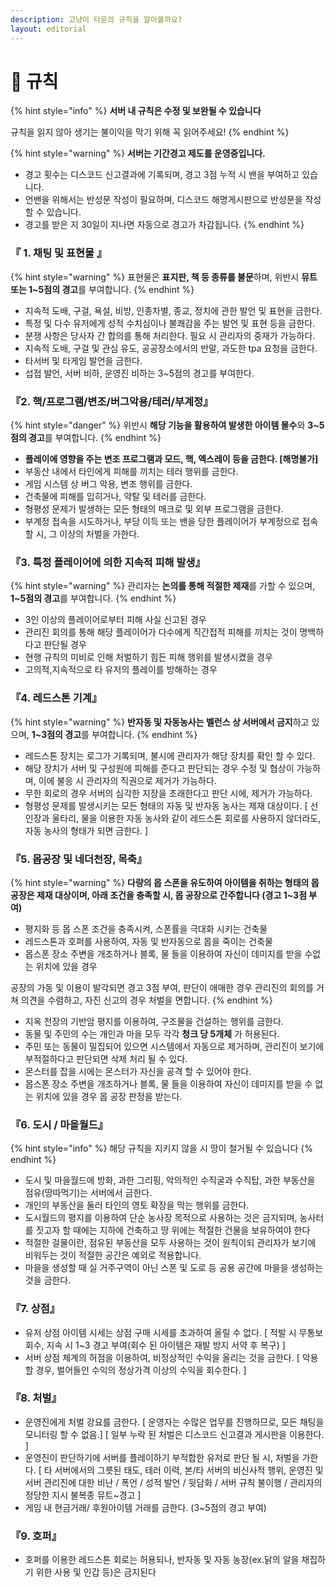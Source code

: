 ```yaml
---
description: 고냥이 타운의 규칙을 알아볼까요?
layout: editorial
---
```


# 🔔 규칙

{% hint style="info" %}
**서버 내 규칙은 수정 및 보완될 수 있습니다**

규칙을 읽지 않아 생기는 불이익을 막기 위해 꼭 읽어주세요!
{% endhint %}

{% hint style="warning" %}
**서버는 기간경고 제도를 운영중입니다.**

* 경고 횟수는 디스코드 신고결과에 기록되며, 경고 3점 누적 시 밴을 부여하고 있습니다.
* 언밴을 위해서는 반성문 작성이 필요하며, 디스코드 해명게시판으로 반성문을 작성할 수 있습니다.
* 경고를 받은 지 30일이 지나면 자동으로 경고가 차감됩니다.
{% endhint %}

### 『 1. 채팅 및 표현물 』

{% hint style="warning" %}
표현물은 **표지판, 책 등 종류를 불문**하며, 위반시 **뮤트 또는 1\~5점의 경고**를 부여합니다.
{% endhint %}

* 지속적 도배, 구걸, 욕설, 비방, 인종차별, 종교, 정치에 관한 발언 및 표현을 금한다.&#x20;
* 특정 및 다수 유저에게 성적 수치심이나 불쾌감을 주는 발언 및 표현 등을 금한다.
* 분쟁 사항은 당사자 간 합의를 통해 처리한다. 필요 시 관리자의 중재가 가능하다.&#x20;
* 지속적 도배, 구걸 및 관심 유도, 공공장소에서의 반말, 과도한 tpa 요청을 금한다.&#x20;
* 타서버 및 타게임 발언을 금한다.
* 섭접 발언, 서버 비하, 운영진 비하는 3\~5점의 경고를 부여한다.

### 『2. 핵/프로그램/변조/버그악용/테러/부계정』

{% hint style="danger" %}
위반시 **해당 기능을 활용하여 발생한 아이템 몰수**와 **3\~5점의 경고**를 부여합니다.
{% endhint %}

* **플레이에 영향을 주는 변조 프로그램과 모드, 핵, 엑스레이 등을 금한다.  \[해명불가]**
* &#x20;부동산 내에서 타인에게 피해를 끼치는 테러 행위를 금한다.&#x20;
* 게임 시스템 상 버그 악용, 변조 행위를 금한다.&#x20;
* 건축물에 피해를 입히거나, 약탈 및 테러를 금한다.&#x20;
* 형평성 문제가 발생하는 모든 형태의 매크로 및 외부 프로그램을 금한다.&#x20;
* 부계정 접속을 시도하거나, 부당 이득 또는 밴을 당한 플레이어가 부계정으로 접속할 시, 그 이상의 처벌을 가한다.

### 『3. 특정 플레이어에 의한 지속적 피해 발생』

{% hint style="warning" %}
관리자는 **논의를 통해 적절한 제재**를 가할 수 있으며, **1\~5점의 경고**를 부여합니다.
{% endhint %}

* 3인 이상의 플레이어로부터 피해 사실 신고된 경우&#x20;
* 관리진 회의를 통해 해당 플레이어가 다수에게 직간접적 피해를 끼치는 것이 명백하다고 판단될 경우&#x20;
* 현행 규칙의 미비로 인해 처벌하기 힘든 피해 행위를 발생시켰을 경우
* 고의적,지속적으로 타 유저의 플레이를 방해하는 경우

### 『4. 레드스톤 기계』

{% hint style="warning" %}
**반자동 및 자동농사는 벨런스 상 서버에서 금지**하고 있으며, **1\~3점의 경고**를 부여합니다.
{% endhint %}

* 레드스톤 장치는 로그가 기록되며, 불시에 관리자가 해당 장치를 확인 할 수 있다.
* 해당 장치가 서버 및 구성원에 피해를 준다고 판단되는 경우 수정 및 협상이 가능하며, 이에 불응 시 관리자의 직권으로 제거가 가능하다.
* 무한 회로의 경우 서버의 심각한 지장을 초래한다고 판단 시에, 제거가 가능하다.
* 형평성 문제를 발생시키는 모든 형태의 자동 및 반자동 농사는 제재 대상이다. \[ 선인장과 울타리, 물을 이용한 자동 농사와 같이 레드스톤 회로를 사용하지 않더라도, 자동 농사의 형태가 되면 금한다. ]

### 『5. 몹공장 및 네더천장, 목축』

{% hint style="warning" %}
**다량의 몹 스폰을 유도하여 아이템을 취하는 형태의 몹 공장은 제재 대상이며, 아래 조건을 충족할 시, 몹 공장으로 간주합니다 (경고 1\~3점 부여)**&#x20;

* 평지화 등 몹 스폰 조건을 충족시켜, 스폰률을 극대화 시키는 건축물
* 레드스톤과 호퍼를 사용하여, 자동 및 반자동으로 몹을 죽이는 건축물
* 몹스폰 장소 주변을 개조하거나 블록, 물 들을 이용하여 자신이 데미지를 받을 수없는 위치에 있을 경우&#x20;

공장의 가동 및 이용이 발각되면 경고 3점 부여, 판단이 애매한 경우 관리진의 회의를 거쳐 의견을 수렴하고, 자진 신고의 경우 처벌을 면합니다.
{% endhint %}

* 지옥 천장의 기반암 평지를 이용하여, 구조물을 건설하는 행위를 금한다.
* 동물 및 주민의 수는 개인과 마을 모두 각각 **청크 당 5개체** 가 허용된다.
* 주민 또는 동물이 밀집되어 있으면 시스템에서 자동으로 제거하며, 관리진이 보기에 부적절하다고 판단되면 삭제 처리 될 수 있다.&#x20;
* 몬스터를 잡을 시에는 몬스터가 자신을 공격 할 수 있어야 한다.&#x20;
* 몹스폰 장소 주변을 개조하거나 블록, 물 들을 이용하여 자신이 데미지를 받을 수 없는 위치에 있을 경우 몹 공장 판정을 받는다.

### 『6. 도시 / 마을월드』

{% hint style="info" %}
해당 규칙을 지키지 않을 시 땅이 철거될 수 있습니다
{% endhint %}

* 도시 및 마을월드에 방화, 과한 그리핑, 악의적인 수직굴과 수직탑, 과한 부동산을 점유(땅따먹기)는 서버에서 금한다.
* 개인의 부동산을 둘러 타인의 영토 확장을 막는 행위를 금한다.
* 도시월드의 평지를 이용하여 단순 농사장 목적으로 사용하는 것은 금지되며, 농사터를 짓고자 할 때에는 지하에 건축하고 땅 위에는 적절한 건물을 보유하여야 한다
* 적절한 걸물이란, 점유된 부동산을 모두 사용하는 것이 원칙이되 관리자가 보기에 비워두는 것이 적절한 공간은 예외로 적용합니다.
* 마을을 생성할 때 실 거주구역이 아닌 스폰 및 도로 등 공용 공간에 마을을 생성하는 것을 금한다.&#x20;

### 『7. 상점』&#x20;

* 유저 상점 아이템 시세는 상점 구매 시세를 초과하여 올릴 수 없다. \[ 적발 시 무통보 회수, 지속 시 1\~3 경고 부여(회수 된 아이템은 재발 방지 서약 후 복구) ]&#x20;
* 서버 상점 체계의 허점을 이용하여, 비정상적인 수익을 올리는 것을 금한다. \[ 악용 할 경우, 벌어들인 수익의 정상가격 이상의 수익을 회수한다. ]

### 『8. 처벌』

* 운영진에게 처벌 강요를 금한다. \[ 운영자는 수많은 업무를 진행하므로, 모든 채팅을 모니터링 할 수 없음.] \[ 일부 누락 된 처벌은 디스코드 신고결과 게시판을 이용한다. ]&#x20;
* 운영진이 판단하기에 서버를 플레이하기 부적합한 유저로 판단 될 시, 처벌을 가한다. \[ 타 서버에서의 그릇된 태도, 테러 이력, 본/타 서버의 비신사적 행위, 운영진 및 서버 관리진에 대한 비난 / 폭언 / 성적 발언 / 뒷담화 / 서버 규칙 불이행 / 관리자의 정당한 지시 불복종 뮤트\~경고 ]
* 게임 내 현금거래/ 후원아이템 거래를 금한다. (3\~5점의 경고 부여)

### 『9. 호퍼』

* 호퍼를 이용한 레드스톤 회로는 허용되나, 반자동 및 자동 농장(ex.닭의 알을 채집하기 위한 사용 및  인갑 등)은 금지된다
